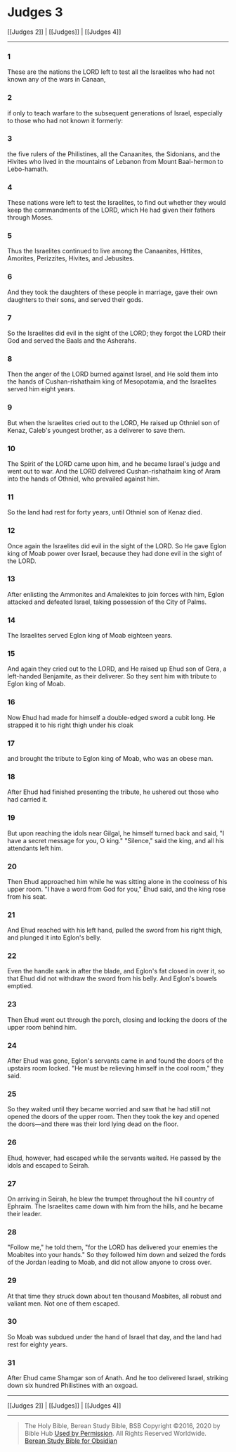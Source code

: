 # Judges 3

[[Judges 2]] | [[Judges]] | [[Judges 4]]

---

### 1
These are the nations the LORD left to test all the Israelites who had not known any of the wars in Canaan,

### 2
if only to teach warfare to the subsequent generations of Israel, especially to those who had not known it formerly:

### 3
the five rulers of the Philistines, all the Canaanites, the Sidonians, and the Hivites who lived in the mountains of Lebanon from Mount Baal-hermon to Lebo-hamath.

### 4
These nations were left to test the Israelites, to find out whether they would keep the commandments of the LORD, which He had given their fathers through Moses.

### 5
Thus the Israelites continued to live among the Canaanites, Hittites, Amorites, Perizzites, Hivites, and Jebusites.

### 6
And they took the daughters of these people in marriage, gave their own daughters to their sons, and served their gods.

### 7
So the Israelites did evil in the sight of the LORD; they forgot the LORD their God and served the Baals and the Asherahs.

### 8
Then the anger of the LORD burned against Israel, and He sold them into the hands of Cushan-rishathaim king of Mesopotamia, and the Israelites served him eight years.

### 9
But when the Israelites cried out to the LORD, He raised up Othniel son of Kenaz, Caleb's youngest brother, as a deliverer to save them.

### 10
The Spirit of the LORD came upon him, and he became Israel's judge and went out to war. And the LORD delivered Cushan-rishathaim king of Aram into the hands of Othniel, who prevailed against him.

### 11
So the land had rest for forty years, until Othniel son of Kenaz died.

### 12
Once again the Israelites did evil in the sight of the LORD. So He gave Eglon king of Moab power over Israel, because they had done evil in the sight of the LORD.

### 13
After enlisting the Ammonites and Amalekites to join forces with him, Eglon attacked and defeated Israel, taking possession of the City of Palms.

### 14
The Israelites served Eglon king of Moab eighteen years.

### 15
And again they cried out to the LORD, and He raised up Ehud son of Gera, a left-handed Benjamite, as their deliverer. So they sent him with tribute to Eglon king of Moab.

### 16
Now Ehud had made for himself a double-edged sword a cubit long. He strapped it to his right thigh under his cloak

### 17
and brought the tribute to Eglon king of Moab, who was an obese man.

### 18
After Ehud had finished presenting the tribute, he ushered out those who had carried it.

### 19
But upon reaching the idols near Gilgal, he himself turned back and said, "I have a secret message for you, O king." "Silence," said the king, and all his attendants left him.

### 20
Then Ehud approached him while he was sitting alone in the coolness of his upper room. "I have a word from God for you," Ehud said, and the king rose from his seat.

### 21
And Ehud reached with his left hand, pulled the sword from his right thigh, and plunged it into Eglon's belly.

### 22
Even the handle sank in after the blade, and Eglon's fat closed in over it, so that Ehud did not withdraw the sword from his belly. And Eglon's bowels emptied.

### 23
Then Ehud went out through the porch, closing and locking the doors of the upper room behind him.

### 24
After Ehud was gone, Eglon's servants came in and found the doors of the upstairs room locked. "He must be relieving himself in the cool room," they said.

### 25
So they waited until they became worried and saw that he had still not opened the doors of the upper room. Then they took the key and opened the doors—and there was their lord lying dead on the floor.

### 26
Ehud, however, had escaped while the servants waited. He passed by the idols and escaped to Seirah.

### 27
On arriving in Seirah, he blew the trumpet throughout the hill country of Ephraim. The Israelites came down with him from the hills, and he became their leader.

### 28
"Follow me," he told them, "for the LORD has delivered your enemies the Moabites into your hands." So they followed him down and seized the fords of the Jordan leading to Moab, and did not allow anyone to cross over.

### 29
At that time they struck down about ten thousand Moabites, all robust and valiant men. Not one of them escaped.

### 30
So Moab was subdued under the hand of Israel that day, and the land had rest for eighty years.

### 31
After Ehud came Shamgar son of Anath. And he too delivered Israel, striking down six hundred Philistines with an oxgoad.

---

[[Judges 2]] | [[Judges]] | [[Judges 4]]

---

> The Holy Bible, Berean Study Bible, BSB
> Copyright &copy;2016, 2020 by Bible Hub
> [Used by Permission](https://berean.bible/terms.htm). All Rights Reserved Worldwide.
> [Berean Study Bible for Obsidian](https://github.com/gapmiss/berean-study-bible-for-obsidian)</small>

